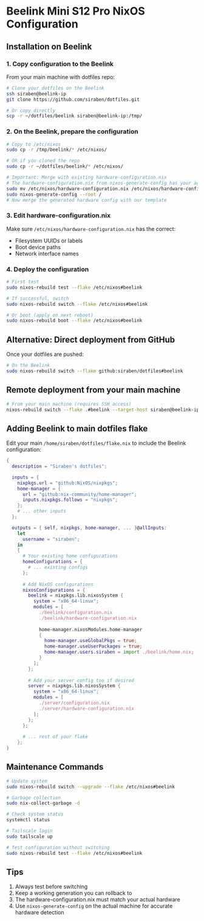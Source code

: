 # Beelink Mini S12 Pro NixOS Configuration

## Installation on Beelink

### 1. Copy configuration to the Beelink

From your main machine with dotfiles repo:
```bash
# Clone your dotfiles on the Beelink
ssh siraben@beelink-ip
git clone https://github.com/siraben/dotfiles.git

# Or copy directly
scp -r ~/dotfiles/beelink siraben@beelink-ip:/tmp/
```

### 2. On the Beelink, prepare the configuration

```bash
# Copy to /etc/nixos
sudo cp -r /tmp/beelink/* /etc/nixos/

# OR if you cloned the repo
sudo cp -r ~/dotfiles/beelink/* /etc/nixos/

# Important: Merge with existing hardware-configuration.nix
# The hardware-configuration.nix from nixos-generate-config has your actual disk UUIDs
sudo mv /etc/nixos/hardware-configuration.nix /etc/nixos/hardware-configuration.nix.bak
sudo nixos-generate-config --root /
# Now merge the generated hardware config with our template
```

### 3. Edit hardware-configuration.nix

Make sure `/etc/nixos/hardware-configuration.nix` has the correct:
- Filesystem UUIDs or labels
- Boot device paths
- Network interface names

### 4. Deploy the configuration

```bash
# First test
sudo nixos-rebuild test --flake /etc/nixos#beelink

# If successful, switch
sudo nixos-rebuild switch --flake /etc/nixos#beelink

# Or boot (apply on next reboot)
sudo nixos-rebuild boot --flake /etc/nixos#beelink
```

## Alternative: Direct deployment from GitHub

Once your dotfiles are pushed:

```bash
# On the Beelink
sudo nixos-rebuild switch --flake github:siraben/dotfiles#beelink
```

## Remote deployment from your main machine

```bash
# From your main machine (requires SSH access)
nixos-rebuild switch --flake .#beelink --target-host siraben@beelink-ip --use-remote-sudo
```

## Adding Beelink to main dotfiles flake

Edit your main `/home/siraben/dotfiles/flake.nix` to include the Beelink configuration:

```nix
{
  description = "Siraben's dotfiles";

  inputs = {
    nixpkgs.url = "github:NixOS/nixpkgs";
    home-manager = {
      url = "github:nix-community/home-manager";
      inputs.nixpkgs.follows = "nixpkgs";
    };
    # ... other inputs
  };

  outputs = { self, nixpkgs, home-manager, ... }@allInputs:
    let
      username = "siraben";
    in
    {
      # Your existing home configurations
      homeConfigurations = {
        # ... existing configs
      };
      
      # Add NixOS configurations
      nixosConfigurations = {
        beelink = nixpkgs.lib.nixosSystem {
          system = "x86_64-linux";
          modules = [
            ./beelink/configuration.nix
            ./beelink/hardware-configuration.nix
            
            home-manager.nixosModules.home-manager
            {
              home-manager.useGlobalPkgs = true;
              home-manager.useUserPackages = true;
              home-manager.users.siraben = import ./beelink/home.nix;
            }
          ];
        };
        
        # Add your server config too if desired
        server = nixpkgs.lib.nixosSystem {
          system = "x86_64-linux";
          modules = [
            ./server/configuration.nix
            ./server/hardware-configuration.nix
          ];
        };
      };
      
      # ... rest of your flake
    };
}
```

## Maintenance Commands

```bash
# Update system
sudo nixos-rebuild switch --upgrade --flake /etc/nixos#beelink

# Garbage collection
sudo nix-collect-garbage -d

# Check system status
systemctl status

# Tailscale login
sudo tailscale up

# Test configuration without switching
sudo nixos-rebuild test --flake /etc/nixos#beelink
```

## Tips

1. Always test before switching
2. Keep a working generation you can rollback to
3. The hardware-configuration.nix must match your actual hardware
4. Use `nixos-generate-config` on the actual machine for accurate hardware detection